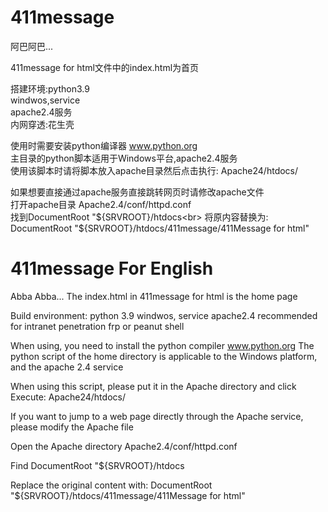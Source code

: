 # 411message
阿巴阿巴...

411message for html文件中的index.html为首页

搭建环境:python3.9  
windwos,service   
apache2.4服务   
内网穿透:花生壳

使用时需要安装python编译器  www.python.org<br>
主目录的python脚本适用于Windows平台,apache2.4服务<br>
使用该脚本时请将脚本放入apache目录然后点击执行:  Apache24/htdocs/<br>

如果想要直接通过apache服务直接跳转网页时请修改apache文件<br>
打开apache目录      Apache2.4/conf/httpd.conf<br> 
找到DocumentRoot "${SRVROOT}/htdocs<br>
将原内容替换为:    DocumentRoot "${SRVROOT}/htdocs/411message/411Message for html"<br>



# 411message For English<br>
Abba Abba... The index.html in 411message for html is the home page



Build environment: python 3.9 windwos, service apache2.4 recommended for intranet penetration frp or peanut shell



When using, you need to install the python compiler www.python.org
The python script of the home directory is applicable to the Windows platform, and the apache 2.4 service

When using this script, please put it in the Apache directory and click Execute: Apache24/htdocs/



If you want to jump to a web page directly through the Apache service, please modify the Apache file

Open the Apache directory Apache2.4/conf/httpd.conf

Find DocumentRoot "${SRVROOT}/htdocs

Replace the original content with: DocumentRoot "${SRVROOT}/htdocs/411message/411Message for html"
